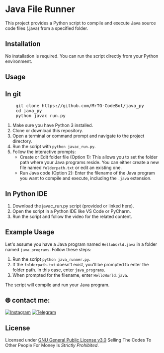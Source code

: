 # Java File Runner

This project provides a Python script to compile and execute Java source code files (.java) from a specified folder.

## Installation

No installation is required. You can run the script directly from your Python environment.

## Usage

## In git

<pre>
    git clone https://github.com/MrTG-CodeBot/java_py
    cd java_py
    python javac_run.py
</pre>

1.  Make sure you have Python 3 installed.
2.  Clone or download this repository.
3.  Open a terminal or command prompt and navigate to the project directory.
4.  Run the script with `python javac_run.py`.
5.  Follow the interactive prompts:
    - Create or Edit folder file (Option 1): This allows you to set the folder path where your Java programs reside. You can either create a new file named `folderpath.txt` or edit an existing one.
    - Run Java code (Option 2): Enter the filename of the Java program you want to compile and execute, including the `.java` extension.

## In Python IDE

1.  Download the javac_run.py script (provided or linked here).
2.  Open the script in a Python IDE like VS Code or PyCharm.
3.  Run the script and follow the video for the related content.

## Example Usage

Let's assume you have a Java program named `HelloWorld.java` in a folder named `java_programs`. Follow these steps:

1.  Run the script `python java_runner.py`.
2.  If the `folderpath.txt` doesn't exist, you'll be prompted to enter the folder path. In this case, enter `java_programs`.
3.  When prompted for the filename, enter `HelloWorld.java`.

The script will compile and run your Java program.

## 🌐 contact me:
[![Instagram](https://img.shields.io/badge/Instagram-%23E4405F.svg?logo=Instagram&logoColor=white)](https://instagram.com/mrtg_coder)
[![Telegram](https://img.shields.io/badge/Telegram-blue?logo=telegram)](https://t.me/MrTG_Coder)

## License

Licensed under [GNU General Public License v3.0](https://github.com/MrTG-CodeBot/java_py/blob/main/LICENSE)
Selling The Codes To Other People For Money Is *Strictly Prohibited*.
